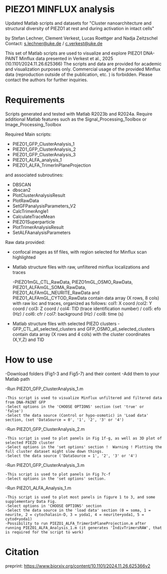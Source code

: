 # PIEZO1 MINFLUX analysis
Updated Matlab scripts and datasets for "Cluster nanoarchitecture and structural diversity of PIEZO1 at rest and during activation in intact cells"

by Stefan Lechner, Clement Verkest, Lucas Roettger and Nadja Zeitzschel 
Contact: s.lechner@uke.de / c.verkest@uke.de

This set of Matlab scripts are used to visualize and explore PIEZO1 DNA-PAINT Minflux data presented in Verkest et al., 2025 (10.1101/2024.11.26.625366)
The scripts and data are provided for academic and visualization purposes only. Commercial usage of the provided Minflux data (reproduction outside of the publication, etc. ) is forbidden.
Please contact the authors for further inquiries.


# Requirements

Scripts generated and tested with Matlab R2023b and R2024a. Require additional Matlab features such as the Signal_Processing_Toolbox or Image_Processing_Toolbox

Required Main scripts:

-   PIEZO1_GFP_ClusterAnalysis_1
-   PIEZO1_GFP_ClusterAnalysis_2
-   PIEZO1_GFP_ClusterAnalysis_3
-   PIEZO1_ALFA_analysis_1
-   PIEZO1_ALFA_TrimerInPlaneProjection

and associated subroutines:
-   DBSCAN
-   dbscan2
-   PlotClusterAnalysisResult
-   PlotRawData
-   SetGFPanalysisParameters_V2
-   CalcTrimerAngle1
-   CalculateTraceMean
-   PIEZO1Superparticle
-   PlotTrimerAnalysisResult
-   SetALFAanalysisParameters


Raw data provided:

-   confocal images as tif files, with region selected for Minflux scan highlighted


-   Matlab structure files with raw, unfiltered minflux localizations and traces

	-PIEZO1mGL_CTL_RawData, PIEZO1mGL_OSMO_RawData, PIEZO1_ALFAmGL_SOMA_RawData, PIEZO1_ALFAmGL_NEURITE_RawData and PIEZO1_ALFAmGL_CYTOD_RawData contain data array (X rows, 8 cols) with raw loc and traces, organized as follows:
	col1: X coord /col2: Y coord / col3: Z coord / col4: TID (trace identification number) / col5: efo (Hz) / col6: cfr / col7: background (Hz) / col8: time (s)
	
	
	
-   Matlab structure files with selected PIEZO clusters
	-GFP_CTL_all_selected_clusters and GFP_OSMO_all_selected_clusters contain data array (X rows and 4 cols) with the cluster coordinates (X,Y,Z) and TID




# How to use 

-Download folders (Fig1-3 and Fig5-7) and their content
-Add them to your Matlab path

-Run PIEZO1_GFP_ClusterAnalysis_1.m

    -This script is used to visualize Minflux unfiltered and filtered data from DNA-PAINT GFP
	-Select options in the 'CHOOSE OPTIONS' section (set 'true' or 'false')
	-Select the data source (Control or hypo-osmotic) in 'Load data' section, (set 'DataSource = 0', '1', '2', '3' or '4')

-Run PIEZO1_GFP_ClusterAnalysis_2.m

	-This script is used to plot panels in Fig 1f-g, as well as 3D plot of selected PIEZO cluster
	-Select options in the 'set options' section !  Warning ! Plotting the full cluster dataset might slow down things. 
	-Select the data source ('DataSource = 1', '2', '3' or '4')

-Run PIEZO1_GFP_ClusterAnalysis_3.m

	-This script is used to plot panels in Fig 7c-f
	-Select options in the 'set options' section.
 
-Run PIEZO1_ALFA_Analysis_1.m	

	-This script is used to plot most panels in figure 1 to 3, and some supplementary Data Fig.
	-Select options in 'CHOOSE OPTIONS' section
	-Select the data source in the 'load data' section (0 = soma, 1 = neurite, 2 = cytochalasin-D, 3 = yoda1, 4 = neurite+yoda1, 5 = cytod+yoda1)
	-Possibility to run PIEZO1_ALFA_TrimerInPlaneProjection.m after running PIEZO1_ALFA_Analysis_1.m (it generates 'IndivTrimersRAW', that is required for the script to work)




# Citation
preprint: https://www.biorxiv.org/content/10.1101/2024.11.26.625366v2